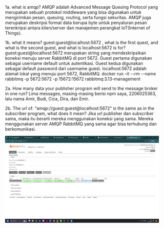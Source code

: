 1a. what is amqp?
AMQP adalah Advanced Message Queuing Protocol yang merupakan sebuah protokol middleware yang bisa digunakan
untuk mengirimkan pesan, queuing, routing, serta fungsi sekuritas. AMQP juga merupakan deskripsi format data berupa byte
untuk penyaluran pesan terenkripsi antara klien/server dan manajemen perangkat IoT(Internet of Things).

1b. what it means? guest:guest@localhost:5672 , what is the first quest, and what is
the second guest, and what is localhost:5672 is for? guest:guest@localhost:5672 merupakan string yang mendeskripsikan koneksi
menuju server RabbitMQ di port 5672. Guest pertama digunakan sebagai username default untuk autentikasi. Guest kedua digunakan
sebagai default password dari username guest. localhost:5672 adalah alamat lokal yang menuju port 5672, RabbitMQ.
docker run -it --rm --name rabbitmq -p 5672:5672 -p 15672:15672 rabbitmq:3.13-management

2a. How many data your publisher program will send to the message broker in one
run?
Lima messages, masing-masing berisi npm saya, 2206025363, lalu nama Amir, Budi, Cica, Dira, dan Emir.

2b. The url of: “amqp://guest:guest@localhost:5672” is the same as in the subscriber
program, what does it mean?
Jika url publisher dan subscriber sama, maka itu berarti mereka menggunakan koneksi yang sama. Mereka menggunakan server AMQP
RabbitMQ yang sama agar bisa terhubung dan berkomunikasi.

<img src="images/Screenshot (366).png">